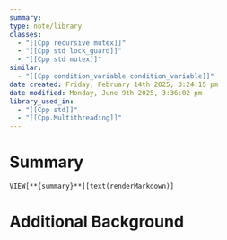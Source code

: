 ```yaml
---
summary: 
type: note/library
classes:
  - "[[Cpp recursive mutex]]"
  - "[[Cpp std lock_guard]]"
  - "[[Cpp std mutex]]"
similar:
  - "[[Cpp condition_variable condition_variable]]"
date created: Friday, February 14th 2025, 3:24:15 pm
date modified: Monday, June 9th 2025, 3:36:02 pm
library_used_in:
  - "[[Cpp std]]"
  - "[[Cpp.Multithreading]]"
---
```

# Summary
`VIEW[**{summary}**][text(renderMarkdown)]`

# Additional Background